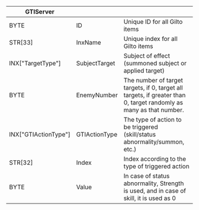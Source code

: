| GTIServer            |               |                                                                                                                    |
| -------------------- | ------------- | ------------------------------------------------------------------------------------------------------------------ |
| BYTE                 | ID            | Unique ID for all Gilto items                                                                                      |
| STR[33]              | InxName       | Unique index for all Gilto items                                                                                   |
| INX["TargetType"]    | SubjectTarget | Subject of effect (summoned subject or applied target)                                                             |
| BYTE                 | EnemyNumber   | The number of target targets, if 0, target all targets, if greater than 0, target randomly as many as that number. |
| INX["GTIActionType"] | GTIActionType | The type of action to be triggered (skill/status abnormality/summon, etc.)                                         |
| STR[32]              | Index         | Index according to the type of triggered action                                                                    |
| BYTE                 | Value         | In case of status abnormality, Strength is used, and in case of skill, it is used as 0                             |